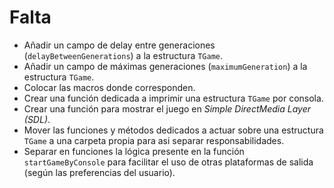 # Falta

-   Añadir un campo de delay entre generaciones (`delayBetweenGenerations`) a la estructura `TGame`.
-   Añadir un campo de máximas generaciones (`maximumGeneration`) a la estructura `TGame`.
-   Colocar las macros donde corresponden.
-   Crear una función dedicada a imprimir una estructura `TGame` por consola.
-   Crear una función para mostrar el juego en _Simple DirectMedia Layer (SDL)_.
-   Mover las funciones y métodos dedicados a actuar sobre una estructura `TGame` a una carpeta propia para asi separar responsabilidades.
-   Separar en funciones la lógica presente en la función `startGameByConsole` para facilitar el uso de otras plataformas de salida (según las preferencias del usuario).
